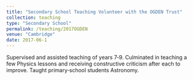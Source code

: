 ```yaml
---
title: "Secondary School Teaching Volunteer with the OGDEN Trust"
collection: teaching
type: "Secondary School"
permalink: /teaching/2017OGDEN
venue: "Cambridge"
date: 2017-06-1
---
```


Supervised and assisted teaching of years 7‑9. Culminated in teaching a few Physics lessons and receiving constructive criticism after each to improve. Taught primary‑school students Astronomy.
